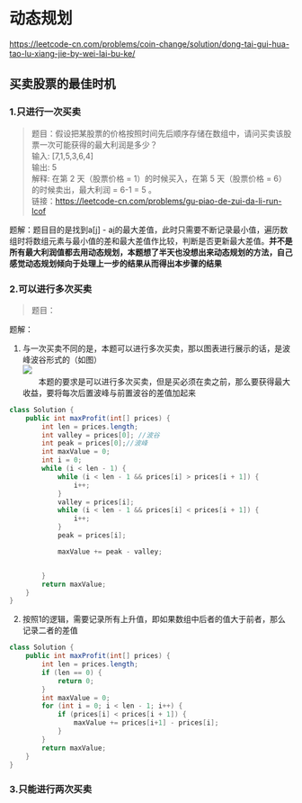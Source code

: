 # 动态规划
https://leetcode-cn.com/problems/coin-change/solution/dong-tai-gui-hua-tao-lu-xiang-jie-by-wei-lai-bu-ke/
## 买卖股票的最佳时机
### 1.只进行一次买卖

> 题目：假设把某股票的价格按照时间先后顺序存储在数组中，请问买卖该股票一次可能获得的最大利润是多少？  
输入: [7,1,5,3,6,4]  
输出: 5  
解释: 在第 2 天（股票价格 = 1）的时候买入，在第 5 天（股票价格 = 6）的时候卖出，最大利润 = 6-1 = 5 。   
链接：https://leetcode-cn.com/problems/gu-piao-de-zui-da-li-run-lcof

题解：题目目的是找到a[j] - a[i](j>i)的最大差值，此时只需要不断记录最小值，遍历数组时将数组元素与最小值的差和最大差值作比较，判断是否更新最大差值。**并不是所有最大利润值都去用动态规划，本题想了半天也没想出来动态规划的方法，自己感觉动态规划倾向于处理上一步的结果从而得出本步骤的结果**

### 2.可以进行多次买卖
>题目：


题解：  
1. 与一次买卖不同的是，本题可以进行多次买卖，那以图表进行展示的话，是波峰波谷形式的（如图）  
![](https://pic.leetcode-cn.com/d447f96d20d1cfded20a5d08993b3658ed08e295ecc9aea300ad5e3f4466e0fe-file_1555699515174)  
&emsp;&emsp;本题的要求是可以进行多次买卖，但是买必须在卖之前，那么要获得最大收益，要将每次后置波峰与前置波谷的差值加起来
```java
class Solution {
    public int maxProfit(int[] prices) {
        int len = prices.length;
        int valley = prices[0]; //波谷
        int peak = prices[0];//波峰
        int maxValue = 0;
        int i = 0;
        while (i < len - 1) {
            while (i < len - 1 && prices[i] > prices[i + 1]) {
                i++;
            }
            valley = prices[i];
            while (i < len - 1 && prices[i] < prices[i + 1]) {
                i++;
            }
            peak = prices[i];

            maxValue += peak - valley;


        }
        return maxValue;
    }
}
```

2. 按照1的逻辑，需要记录所有上升值，即如果数组中后者的值大于前者，那么记录二者的差值
```java
class Solution {
    public int maxProfit(int[] prices) {
        int len = prices.length;
        if (len == 0) {
            return 0;
        }
        int maxValue = 0;
        for (int i = 0; i < len - 1; i++) {
            if (prices[i] < prices[i + 1]) {
                maxValue += prices[i+1] - prices[i];
            }
        }
        return maxValue;
    }
}
```

### 3.只能进行两次买卖



